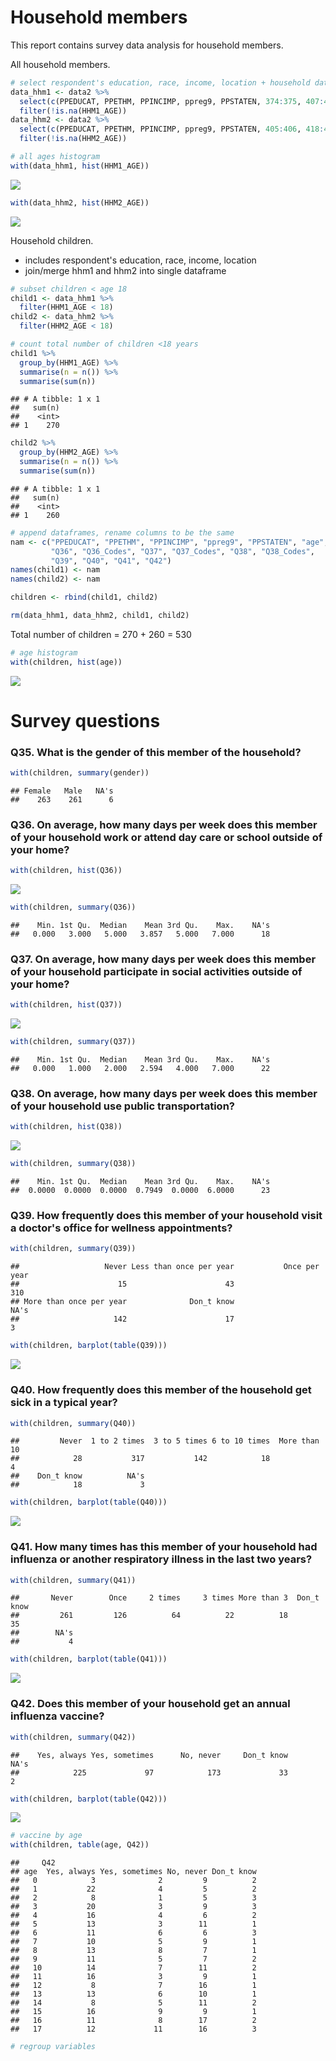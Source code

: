 # Household members

This report contains survey data analysis for household members.



All household members.


```r
# select respondent's education, race, income, location + household data
data_hhm1 <- data2 %>%
  select(c(PPEDUCAT, PPETHM, PPINCIMP, ppreg9, PPSTATEN, 374:375, 407:417)) %>%
  filter(!is.na(HHM1_AGE))
data_hhm2 <- data2 %>%
  select(c(PPEDUCAT, PPETHM, PPINCIMP, ppreg9, PPSTATEN, 405:406, 418:428)) %>%
  filter(!is.na(HHM2_AGE))

# all ages histogram
with(data_hhm1, hist(HHM1_AGE))
```

![](flu-house_files/figure-html/unnamed-chunk-1-1.png)<!-- -->

```r
with(data_hhm2, hist(HHM2_AGE))
```

![](flu-house_files/figure-html/unnamed-chunk-1-2.png)<!-- -->

Household children.
- includes respondent's education, race, income, location
- join/merge hhm1 and hhm2 into single dataframe


```r
# subset children < age 18
child1 <- data_hhm1 %>%
  filter(HHM1_AGE < 18)
child2 <- data_hhm2 %>%
  filter(HHM2_AGE < 18)

# count total number of children <18 years
child1 %>%
  group_by(HHM1_AGE) %>%
  summarise(n = n()) %>%
  summarise(sum(n))
```

```
## # A tibble: 1 x 1
##   sum(n)
##    <int>
## 1    270
```

```r
child2 %>%
  group_by(HHM2_AGE) %>%
  summarise(n = n()) %>%
  summarise(sum(n))
```

```
## # A tibble: 1 x 1
##   sum(n)
##    <int>
## 1    260
```

```r
# append dataframes, rename columns to be the same
nam <- c("PPEDUCAT", "PPETHM", "PPINCIMP", "ppreg9", "PPSTATEN", "age", "name", "gender",
         "Q36", "Q36_Codes", "Q37", "Q37_Codes", "Q38", "Q38_Codes",
         "Q39", "Q40", "Q41", "Q42")
names(child1) <- nam
names(child2) <- nam

children <- rbind(child1, child2)

rm(data_hhm1, data_hhm2, child1, child2)
```

Total number of children = 270 + 260 = 530


```r
# age histogram
with(children, hist(age))
```

![](flu-house_files/figure-html/unnamed-chunk-3-1.png)<!-- -->




# Survey questions
### Q35. What is the gender of this member of the household?



```r
with(children, summary(gender))
```

```
## Female   Male   NA's 
##    263    261      6
```

### Q36. On average, how many days per week does this member of your household work or attend day care or school outside of your home?


```r
with(children, hist(Q36))
```

![](flu-house_files/figure-html/unnamed-chunk-5-1.png)<!-- -->

```r
with(children, summary(Q36))
```

```
##    Min. 1st Qu.  Median    Mean 3rd Qu.    Max.    NA's 
##   0.000   3.000   5.000   3.857   5.000   7.000      18
```

### Q37. On average, how many days per week does this member of your household participate in social activities outside of your home?


```r
with(children, hist(Q37))
```

![](flu-house_files/figure-html/unnamed-chunk-6-1.png)<!-- -->

```r
with(children, summary(Q37))
```

```
##    Min. 1st Qu.  Median    Mean 3rd Qu.    Max.    NA's 
##   0.000   1.000   2.000   2.594   4.000   7.000      22
```

### Q38. On average, how many days per week does this member of your household use public transportation?


```r
with(children, hist(Q38))
```

![](flu-house_files/figure-html/unnamed-chunk-7-1.png)<!-- -->

```r
with(children, summary(Q38))
```

```
##    Min. 1st Qu.  Median    Mean 3rd Qu.    Max.    NA's 
##  0.0000  0.0000  0.0000  0.7949  0.0000  6.0000      23
```

### Q39. How frequently does this member of your household visit a doctor's office for wellness appointments?


```r
with(children, summary(Q39))
```

```
##                   Never Less than once per year           Once per year 
##                      15                      43                     310 
## More than once per year              Don_t know                    NA's 
##                     142                      17                       3
```

```r
with(children, barplot(table(Q39)))
```

![](flu-house_files/figure-html/unnamed-chunk-8-1.png)<!-- -->

### Q40. How frequently does this member of the household get sick in a typical year?


```r
with(children, summary(Q40))
```

```
##         Never  1 to 2 times  3 to 5 times 6 to 10 times  More than 10 
##            28           317           142            18             4 
##    Don_t know          NA's 
##            18             3
```

```r
with(children, barplot(table(Q40)))
```

![](flu-house_files/figure-html/unnamed-chunk-9-1.png)<!-- -->


### Q41. How many times has this member of your household had influenza or another respiratory illness in the last two years?



```r
with(children, summary(Q41))
```

```
##       Never        Once     2 times     3 times More than 3  Don_t know 
##         261         126          64          22          18          35 
##        NA's 
##           4
```

```r
with(children, barplot(table(Q41)))
```

![](flu-house_files/figure-html/unnamed-chunk-10-1.png)<!-- -->


### Q42. Does this member of your household get an annual influenza vaccine?



```r
with(children, summary(Q42))
```

```
##    Yes, always Yes, sometimes      No, never     Don_t know           NA's 
##            225             97            173             33              2
```

```r
with(children, barplot(table(Q42)))
```

![](flu-house_files/figure-html/unnamed-chunk-11-1.png)<!-- -->

```r
# vaccine by age
with(children, table(age, Q42))
```

```
##     Q42
## age  Yes, always Yes, sometimes No, never Don_t know
##   0            3              2         9          2
##   1           22              4         5          2
##   2            8              1         5          3
##   3           20              3         9          3
##   4           16              4         6          2
##   5           13              3        11          1
##   6           11              6         6          3
##   7           10              5         9          1
##   8           13              8         7          1
##   9           11              5         7          2
##   10          14              7        11          2
##   11          16              3         9          1
##   12           8              7        16          1
##   13          13              6        10          1
##   14           8              5        11          2
##   15          16              9         9          1
##   16          11              8        17          2
##   17          12             11        16          3
```

```r
# regroup variables
```



